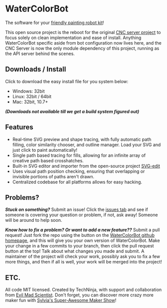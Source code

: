 WaterColorBot
=============

The software for your [friendly painting robot kit](http://watercolorbot.com)!

This open source project is the reboot for the original
[CNC server project](http://github.com/techninja/cncserver) to focus solely on
clean implementation and ease of install. Anything WaterColorBot specific aside
from bot configuration now lives here, and the CNC Server is now the only module
dependency of this project, running as the API server behind the scenes.

## Downloads / Install
Click to download the easy install file for you system below:
* Windows: 32bit
* Linux: 32bit / 64bit
* Mac: 32bit, 10.7+

***(Downloads not available till we get a build system figured out)***


## Features
 * Real-time SVG preview and shape tracing, with fully automatic path filling,
color similarity chooser, and outline manager. Load your SVG and just click to
paint automatically!
 * Single path based tracing for fills, allowing for an infinite array of
creative path based crosshatches.
 * Built-in SVG editor and importer from the open-source project
[SVG-edit](http://svg-edit.googlecode.com/)
 * Uses visual path position checking, ensuring that overlapping or invisible
portions of paths aren't drawn.
 * Centralized codebase for all platforms allows for easy hacking.


## Problems?
***Stuck on something?*** Submit an issue! Click the
[issues tab](https://github.com/techninja/watercolorbot/issues) and see if someone
is covering your question or problem, if not, ask away! Someone will be around
to help soon.

***Know how to fix a problem? Or want to add a new feature??*** Submit a pull
request! Just fork the repo using the button on the
[WaterColorBot github homepage](https://github.com/techninja/watercolorbot), and
this will give you your own version of WaterColorBot. Make your change in a few
commits to your branch, then click the pull request button at the top! Talk
about what changes you made and submit. A maintainer of the project will check
your work, possibly ask you to fix a few more things, and then if all is well,
your work will be merged into the project!

## ETC.

All code MIT licensed. Created by TechNinja, with support and collaboration from
[Evil Mad Scientist](http://evilmadscientist.com). Don't forget, you can
discover more crazy more maker fun with
[Sylvia's Super-Awesome Maker Show](http://sylviashow.com)!
